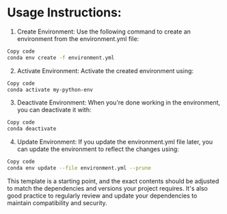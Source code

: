# Usage Instructions:

1. Create Environment: Use the following command to create an environment from the environment.yml file:

```bash
Copy code
conda env create -f environment.yml
```

2. Activate Environment: Activate the created environment using:


```bash
Copy code
conda activate my-python-env
```

3. Deactivate Environment: When you're done working in the environment, you can deactivate it with:


```bash
Copy code
conda deactivate
```

4. Update Environment: If you update the environment.yml file later, you can update the environment to reflect the changes using:

```bash
Copy code
conda env update --file environment.yml --prune
```

This template is a starting point, and the exact contents should be adjusted to match the dependencies and versions your project requires. It's also good practice to regularly review and update your dependencies to maintain compatibility and security.